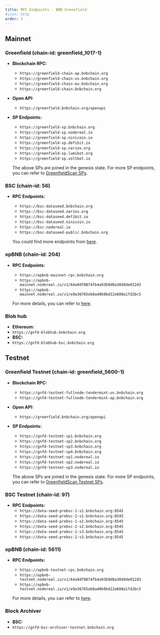 ```yaml
---
title: RPC Endpoints - BNB Greenfield
#icon: http
order: 3
---
```


## Mainnet
### Greenfield (chain-id: greenfield_1017-1)

- **Blockchain RPC:**
  - `https://greenfield-chain-ap.bnbchain.org`
  - `https://greenfield-chain-us.bnbchain.org`
  - `https://greenfield-chain-eu.bnbchain.org`
  - `https://greenfield-chain.bnbchain.org`

- **Open API:**
  - `https://greenfield.bnbchain.org/openapi`

- **SP Endpoints:**
  - `https://greenfield-sp.bnbchain.org`
  - `https://greenfield-sp.nodereal.io`
  - `https://greenfield-sp.ninicoin.io`
  - `https://greenfield-sp.defibit.io`
  - `https://greenfield-sp.nariox.org`
  - `https://greenfield-sp.lumibot.org`
  - `https://greenfield-sp.voltbot.io`

  The above SPs are joined in the genesis state. For more SP endpoints, you can refer to [GreenfieldScan SPs](https://greenfieldscan.com/storage-providers).

### BSC (chain-id: 56)
- **RPC Endpoints:**
  - `https://bsc-dataseed.bnbchain.org`
  - `https://bsc-dataseed.nariox.org`
  - `https://bsc-dataseed.defibit.io`
  - `https://bsc-dataseed.ninicoin.io`
  - `https://bsc.nodereal.io`
  - `https://bsc-dataseed-public.bnbchain.org`

  You could find more endpoints from [here](https://chainlist.org/chain/56).

### opBNB (chain-id: 204)
- **RPC Endpoints:**
  - `https://opbnb-mainnet-rpc.bnbchain.org`
  - `https://opbnb-mainnet.nodereal.io/v1/64a9df0874fb4a93b9d0a3849de012d3`
  - `https://opbnb-mainnet.nodereal.io/v1/e9a36765eb8a40b9bd12e680a1fd2bc5`

  For more details, you can refer to [here](network-info.md).

### Blob hub
- **Ethereum:**
- `https://gnfd-blobhub.bnbchain.org`
- **BSC:**
- `https://gnfd-blobhub-bsc.bnbchain.org`


## Testnet
### Greenfield Testnet (chain-id: greenfield_5600-1)

- **Blockchain RPC:**
  - `https://gnfd-testnet-fullnode-tendermint-us.bnbchain.org`
  - `https://gnfd-testnet-fullnode-tendermint-ap.bnbchain.org`

- **Open API:**
  - `https://greenfield.bnbchain.org/openapi`

- **SP Endpoints:**
  - `https://gnfd-testnet-sp1.bnbchain.org`
  - `https://gnfd-testnet-sp2.bnbchain.org`
  - `https://gnfd-testnet-sp3.bnbchain.org`
  - `https://gnfd-testnet-sp4.bnbchain.org`
  - `https://gnfd-testnet-sp1.nodereal.io`
  - `https://gnfd-testnet-sp2.nodereal.io`
  - `https://gnfd-testnet-sp3.nodereal.io`

  The above SPs are joined in the genesis state. For more SP endpoints, you can refer to [GreenfieldScan Testnet SPs](https://testnet.greenfieldscan.com/storage-providers).

### BSC Testnet (chain-id: 97)

- **RPC Endpoints:**
  - `https://data-seed-prebsc-1-s1.bnbchain.org:8545`
  - `https://data-seed-prebsc-2-s1.bnbchain.org:8545`
  - `https://data-seed-prebsc-1-s2.bnbchain.org:8545`
  - `https://data-seed-prebsc-2-s2.bnbchain.org:8545`
  - `https://data-seed-prebsc-1-s3.bnbchain.org:8545`
  - `https://data-seed-prebsc-2-s3.bnbchain.org:8545`

### opBNB (chain-id: 5611)
- **RPC Endpoints:**
  - `https://opbnb-testnet-rpc.bnbchain.org`
  - `https://opbnb-testnet.nodereal.io/v1/64a9df0874fb4a93b9d0a3849de012d3`
  - `https://opbnb-testnet.nodereal.io/v1/e9a36765eb8a40b9bd12e680a1fd2bc5`

  For more details, you can refer to [here](network-info.md).

### Block Archiver
- **BSC:**
- `https://gnfd-bsc-archiver-testnet.bnbchain.org`
